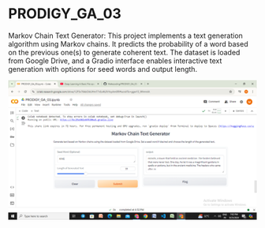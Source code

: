 # PRODIGY_GA_03
Markov Chain Text Generator: This project implements a text generation algorithm using Markov chains. It predicts the probability of a word based on the previous one(s) to generate coherent text. The dataset is loaded from Google Drive, and a Gradio interface enables interactive text generation with options for seed words and output length.

![alt text](OUTPUT2_MARKOV_CHAIN.png)
